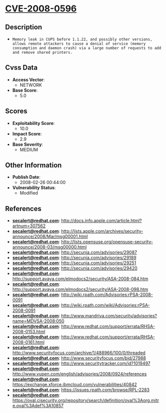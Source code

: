 
# [CVE-2008-0596](https://cve.mitre.org/cgi-bin/cvename.cgi?name=CVE-2008-0596)

## Description

- `Memory leak in CUPS before 1.1.22, and possibly other versions, allows remote attackers to cause a denial of service (memory consumption and daemon crash) via a large number of requests to add and remove shared printers.`

## Cvss Data

- **Access Vector**:
  - NETWORK
- **Base Score**:
  - 5.0

## Scores

- **Exploitability Score**:
  - 10.0
- **Impact Score**:
  - 2.9
- **Base Severity**:
  - MEDIUM

## Other Information

- **Publish Date**:
  - 2008-02-26 00:44:00
- **Vulnerability Status**:
  - Modified

## References

- **secalert@redhat.com**: http://docs.info.apple.com/article.html?artnum=307562
- **secalert@redhat.com**: http://lists.apple.com/archives/security-announce/2008/Mar/msg00001.html
- **secalert@redhat.com**: http://lists.opensuse.org/opensuse-security-announce/2008-03/msg00000.html
- **secalert@redhat.com**: http://secunia.com/advisories/29087
- **secalert@redhat.com**: http://secunia.com/advisories/29189
- **secalert@redhat.com**: http://secunia.com/advisories/29251
- **secalert@redhat.com**: http://secunia.com/advisories/29420
- **secalert@redhat.com**: http://support.avaya.com/elmodocs2/security/ASA-2008-084.htm
- **secalert@redhat.com**: http://support.avaya.com/elmodocs2/security/ASA-2008-098.htm
- **secalert@redhat.com**: http://wiki.rpath.com/Advisories:rPSA-2008-0091
- **secalert@redhat.com**: http://wiki.rpath.com/wiki/Advisories:rPSA-2008-0091
- **secalert@redhat.com**: http://www.mandriva.com/security/advisories?name=MDVSA-2008:050
- **secalert@redhat.com**: http://www.redhat.com/support/errata/RHSA-2008-0153.html
- **secalert@redhat.com**: http://www.redhat.com/support/errata/RHSA-2008-0161.html
- **secalert@redhat.com**: http://www.securityfocus.com/archive/1/488966/100/0/threaded
- **secalert@redhat.com**: http://www.securityfocus.com/bid/27988
- **secalert@redhat.com**: http://www.securitytracker.com/id?1019497
- **secalert@redhat.com**: http://www.vupen.com/english/advisories/2008/0924/references
- **secalert@redhat.com**: https://exchange.xforce.ibmcloud.com/vulnerabilities/40842
- **secalert@redhat.com**: https://issues.rpath.com/browse/RPL-2283
- **secalert@redhat.com**: https://oval.cisecurity.org/repository/search/definition/oval%3Aorg.mitre.oval%3Adef%3A10857
